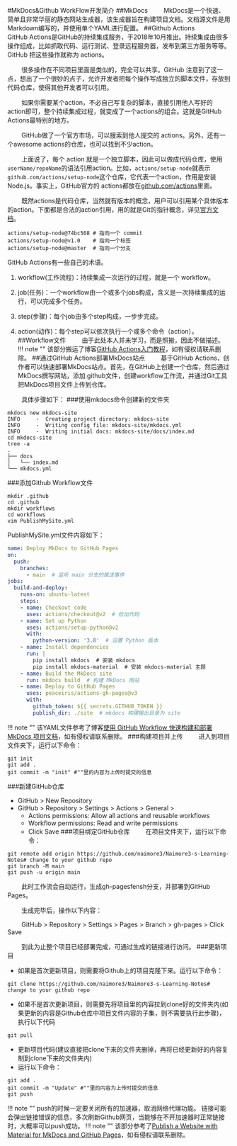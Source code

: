 #MkDocs&Github WorkFlow开发简介
##MkDocs
$\qquad$MkDocs是一个快速、简单且非常华丽的静态网站生成器，该生成器旨在构建项目文档。文档源文件是用Markdown编写的，并使用单个YAML进行配置。
##Github Actions
$\qquad$GitHub Actions是GitHub的持续集成服务，于2018年10月推出。持续集成由很多操作组成，比如抓取代码、运行测试、登录远程服务器，发布到第三方服务等等。GitHub 把这些操作就称为 actions。

$\qquad$很多操作在不同项目里面是类似的，完全可以共享。GitHub 注意到了这一点，想出了一个很妙的点子，允许开发者把每个操作写成独立的脚本文件，存放到代码仓库，使得其他开发者可以引用。

$\qquad$如果你需要某个action，不必自己写复杂的脚本，直接引用他人写好的action即可，整个持续集成过程，就变成了一个actions的组合。这就是GitHub Actions最特别的地方。

$\qquad$GitHub做了一个官方市场，可以搜索到他人提交的 actions。另外，还有一个awesome actions的仓库，也可以找到不少action。

$\qquad$上面说了，每个 action 就是一个独立脚本，因此可以做成代码仓库，使用`userName/repoName`的语法引用action。比如，`actions/setup-node`就表示`github.com/actions/setup-node`这个仓库，它代表一个action，作用是安装 Node.js。事实上，GitHub官方的 actions都放在[github.com/actions](https://github.com/actions)里面。

$\qquad$既然actions是代码仓库，当然就有版本的概念，用户可以引用某个具体版本的action。下面都是合法的action引用，用的就是Git的指针概念，详见[官方文档](https://docs.github.com/en/actions/sharing-automations/creating-actions/about-custom-actions#versioning-your-action)。

```
actions/setup-node@74bc508 # 指向一个 commit
actions/setup-node@v1.0    # 指向一个标签
actions/setup-node@master  # 指向一个分支
```

GitHub Actions有一些自己的术语。

1. workflow(工作流程)：持续集成一次运行的过程，就是一个 workflow。

2. job(任务)：一个workflow由一个或多个jobs构成，含义是一次持续集成的运行，可以完成多个任务。

3. step(步骤)：每个job由多个step构成，一步步完成。

4. action(动作)：每个step可以依次执行一个或多个命令（action）。
##Workflow文件
$\qquad$由于此处本人并未学习，而是照搬，因此不做描述。
!!! note ""
    该部分搬运了博客[GitHub Actions入门教程](https://www.ruanyifeng.com/blog/2019/09/getting-started-with-github-actions.html)，如有侵权请联系删除。
##通过GitHub Actions部署MkDocs站点
$\qquad$基于GitHub Actions，创作者可以快速部署MkDocs站点。首先，在GitHub上创建一个仓库，然后通过MkDocs撰写网站，添加.github文件，创建workflow工作流，并通过Git工具把MkDocs项目文件上传到仓库。

$\qquad$具体步骤如下：
###使用mkdocs命令创建新的文件夹
```
mkdocs new mkdocs-site
INFO     -  Creating project directory: mkdocs-site
INFO     -  Writing config file: mkdocs-site/mkdocs.yml
INFO     -  Writing initial docs: mkdocs-site/docs/index.md
cd mkdocs-site
tree -a
.
├── docs
│   └── index.md
└── mkdocs.yml
```
###添加Github Workflow文件
```
mkdir .github
cd .github
mkdir workflows
cd workflows
vim PublishMySite.yml
```
PublishMySite.yml文件内容如下：
```yaml
name: Deploy MkDocs to GitHub Pages
on:
  push:
    branches:
      - main  # 监听 main 分支的推送事件
jobs:
  build-and-deploy:
    runs-on: ubuntu-latest
    steps:
    - name: Checkout code
      uses: actions/checkout@v2  # 检出代码
    - name: Set up Python
      uses: actions/setup-python@v2
      with:
        python-version: '3.8'  # 设置 Python 版本
    - name: Install dependencies
      run: |
        pip install mkdocs  # 安装 mkdocs
        pip install mkdocs-material  # 安装 mkdocs-material 主题
    - name: Build the MkDocs site
      run: mkdocs build  # 构建 MkDocs 网站
    - name: Deploy to GitHub Pages
      uses: peaceiris/actions-gh-pages@v3
      with:
        github_token: ${{ secrets.GITHUB_TOKEN }}
        publish_dir: ./site  # mkdocs 构建输出目录为 site
```
!!! note ""
    该YAML文件参考了博客[使用 GitHub Workflow 快速构建和部署 MkDocs 项目文档](https://blog.csdn.net/li_yatao/article/details/141035509)，如有侵权请联系删除。
###构建项目并上传
$\qquad$进入到项目文件夹下，运行以下命令：
```
git init
git add .
git commit -m "init" #""里的内容为上传时提交的信息
```
###新建GitHub仓库
 - GitHub > New Repository
 - GitHub > Repository > Settings > Actions > General >
    - Actions permissions: Allow all actions and reusable workflows
    - Workflow permissions: Read and write permissions
    - Click Save
###项目绑定GitHub仓库
$\qquad$在项目文件夹下，运行以下命令：
```
git remote add origin https://github.com/naimore3/Naimore3-s-Learning-Notes# change to your github repo
git branch -M main
git push -u origin main
```
$\qquad$此时工作流会自动运行，生成gh-pagesfensh分支，并部署到GitHub Pages。

$\qquad$生成完毕后，操作以下内容：

$\qquad$GitHub > Repository > Settings > Pages > Branch > gh-pages > Click Save

$\qquad$到此为止整个项目已经部署完成，可通过生成的链接进行访问。
###更新项目
 - 如果是首次更新项目，则需要将Github上的项目克隆下来。运行以下命令：
 ```
 git clone https://github.com/naimore3/Naimore3-s-Learning-Notes# change to your github repo
 ```
 - 如果不是首次更新项目，则需要先将项目里的内容拉到clone好的文件夹内(如果更新的内容是Github仓库中项目文件内容的子集，则不需要执行此步骤)，执行以下代码
 ```
 git pull
 ```
 - 更新项目代码(建议直接把clone下来的文件夹删掉，再将已经更新好的内容复制到clone下来的文件夹内)
 - 运行以下命令：
 ```
 git add .
 git commit -m "Update" #""里的内容为上传时提交的信息
 git push
 ```
!!! note ""
    push的时候一定要关闭所有的加速器，取消网络代理功能。
    链接可能会弹出链接错误的信息，多次刷新Github网页，当能够在不开加速器时正常链接时，大概率可以push成功。
!!! note ""
    该部分参考了[Publish a Website with Material for MkDocs and GitHub Pages](https://yang-xijie.github.io/BLOG/Markdown/mkdocs-site/)，如有侵权请联系删除。